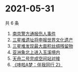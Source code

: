# 2021-05-31

共 6 条

<!-- BEGIN -->
<!-- 最后更新时间 Mon May 31 2021 00:43:40 GMT+0800 (China Standard Time) -->

1. [南京警方通报伤人事件](https://www.zhihu.com/search?q=南京新街口)
2. [三星堆遗址将申报世界文化遗产](https://www.zhihu.com/search?q=三星堆)
3. [三星堆发现最大面积丝绸残留物](https://www.zhihu.com/search?q=三星堆)
4. [亚洲象北上进入玉溪境内](https://www.zhihu.com/search?q=亚洲象)
5. [天舟二号完成空间站对接](https://www.zhihu.com/search?q=天舟二号)
6. [《哆啦A梦：伴我同行 2》](https://www.zhihu.com/search?q=哆啦A梦：伴我同行2)

<!-- END -->
